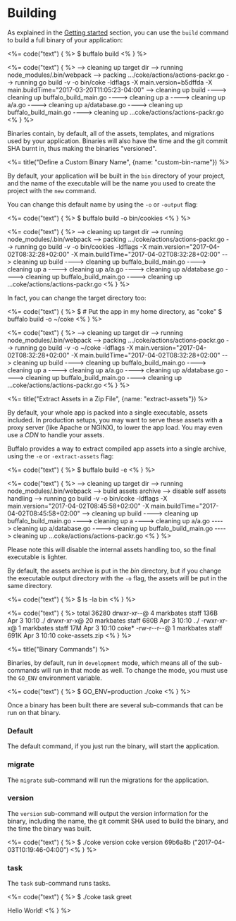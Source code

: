 # Building

As explained in the [Getting started](/docs/getting-started) section, you can use the `build` command to build a full binary of your application:

<%= code("text") { %>
$ buffalo build
<% } %>

<%= code("text") { %>
--> cleaning up target dir
--> running node_modules/.bin/webpack
--> packing .../coke/actions/actions-packr.go
--> running go build -v -o bin/coke -ldflags -X main.version=b5dffda -X main.buildTime="2017-03-20T11:05:23-04:00"
--> cleaning up build
----> cleaning up buffalo_build_main.go
----> cleaning up a
----> cleaning up a/a.go
----> cleaning up a/database.go
----> cleaning up buffalo_build_main.go
----> cleaning up ...coke/actions/actions-packr.go
<% } %>

Binaries contain, by default, all of the assets, templates, and migrations used by your application. Binaries will also have the time and the git commit SHA burnt in, thus making the binaries "versioned".

<%= title("Define a Custom Binary Name", {name: "custom-bin-name"}) %>

By default, your application will be built in the `bin` directory of your project, and the name of the executable will be the name you used to create the project with the `new` command.

You can change this default name by using the `-o` or `-output` flag:

<%= code("text") { %>
$ buffalo build -o bin/cookies
<% } %>

<%= code("text") { %>
--> cleaning up target dir
--> running node_modules/.bin/webpack
--> packing .../coke/actions/actions-packr.go
--> running go build -v -o bin/cookies -ldflags -X main.version="2017-04-02T08:32:28+02:00" -X main.buildTime="2017-04-02T08:32:28+02:00"
--> cleaning up build
----> cleaning up buffalo_build_main.go
----> cleaning up a
----> cleaning up a/a.go
----> cleaning up a/database.go
----> cleaning up buffalo_build_main.go
----> cleaning up ...coke/actions/actions-packr.go
<% } %>

In fact, you can change the target directory too:

<%= code("text") { %>
$ # Put the app in my home directory, as "coke"
$ buffalo build -o ~/coke
<% } %>

<%= code("text") { %>
--> cleaning up target dir
--> running node_modules/.bin/webpack
--> packing .../coke/actions/actions-packr.go
--> running go build -v -o ~/coke -ldflags -X main.version="2017-04-02T08:32:28+02:00" -X main.buildTime="2017-04-02T08:32:28+02:00"
--> cleaning up build
----> cleaning up buffalo_build_main.go
----> cleaning up a
----> cleaning up a/a.go
----> cleaning up a/database.go
----> cleaning up buffalo_build_main.go
----> cleaning up ...coke/actions/actions-packr.go
<% } %>

<%= title("Extract Assets in a Zip File", {name: "extract-assets"}) %>

By default, your whole app is packed into a single executable, assets included. In production setups, you may want to serve these assets with a proxy server (like Apache or NGINX), to lower the app load. You may even use a *CDN* to handle your assets.

Buffalo provides a way to extract compiled app assets into a single archive, using the `-e` or `-extract-assets` flag:

<%= code("text") { %>
$ buffalo build -e
<% } %>

<%= code("text") { %>
--> cleaning up target dir
--> running node_modules/.bin/webpack
--> build assets archive
--> disable self assets handling
--> running go build -v -o bin/coke -ldflags -X main.version="2017-04-02T08:45:58+02:00" -X main.buildTime="2017-04-02T08:45:58+02:00"
--> cleaning up build
----> cleaning up buffalo_build_main.go
----> cleaning up a
----> cleaning up a/a.go
----> cleaning up a/database.go
----> cleaning up buffalo_build_main.go
----> cleaning up ...coke/actions/actions-packr.go
<% } %>

Please note this will disable the internal assets handling too, so the final executable is lighter.

By default, the assets archive is put in the *bin* directory, but if you change the executable output directory with the `-o` flag, the assets will be put in the same directory.

<%= code("text") { %>
$ ls -la bin
<% } %>

<%= code("text") { %>
total 36280
drwxr-xr--@  4 markbates  staff   136B Apr  3 10:10 ./
drwxr-xr-x@ 20 markbates  staff   680B Apr  3 10:10 ../
-rwxr-xr-x@  1 markbates  staff    17M Apr  3 10:10 coke*
-rw-r--r--@  1 markbates  staff   691K Apr  3 10:10 coke-assets.zip
<% } %>

<%= title("Binary Commands") %>

Binaries, by default, run in `development` mode, which means all of the sub-commands will run in that mode as well. To change the mode, you must use the `GO_ENV` environment variable.

<%= code("text") { %>
$ GO_ENV=production ./coke
<% } %>

Once a binary has been built there are several sub-commands that can be run on that binary.

### Default

The default command, if you just run the binary, will start the application.

### migrate

The `migrate` sub-command will run the migrations for the application.

### version

The `version` sub-command will output the version information for the binary, including the name, the git commit SHA used to build the binary, and the time the binary was built.

<%= code("text") { %>
$ ./coke version
coke version 69b6a8b ("2017-04-03T10:19:46-04:00")
<% } %>

### task

The `task` sub-command runs tasks.

<%= code("text") { %>
$ ./coke task greet

Hello World!
<% } %>

